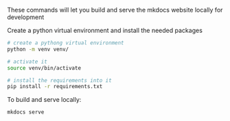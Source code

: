 These commands will let you build and serve the mkdocs website locally for development

Create a python virtual environment and install the needed packages
```bash
# create a pythong virtual environment
python -m venv venv/

# activate it
source venv/bin/activate

# install the requirements into it
pip install -r requirements.txt
```

To build and serve locally:
```bash
mkdocs serve
```